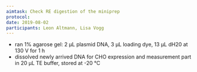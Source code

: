 ```yaml
---
aimtask: Check RE digestion of the miniprep
protocol:
date: 2019-08-02
participants: Leon Altmann, Lisa Vogg
---
```


* ran 1% agarose gel: 2 µL plasmid DNA, 3 µL loading dye, 13 µL dH20 at 130 V for 1 h 
* dissolved newly arrived DNA for CHO expression and measurement part in 20 µL TE buffer, stored at -20 °C

